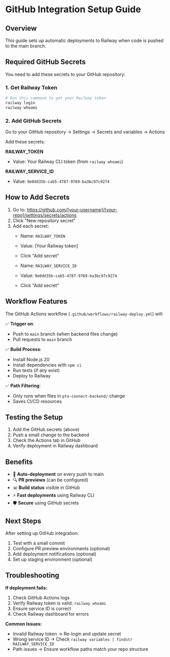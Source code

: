 # GitHub Integration Setup Guide

## Overview
This guide sets up automatic deployments to Railway when code is pushed to the main branch.

## Required GitHub Secrets

You need to add these secrets to your GitHub repository:

### 1. Get Railway Token
```bash
# Run this command to get your Railway token
railway login
railway whoami
```

### 2. Add GitHub Secrets
Go to your GitHub repository → Settings → Secrets and variables → Actions

Add these secrets:

**RAILWAY_TOKEN**
- Value: Your Railway CLI token (from `railway whoami`)

**RAILWAY_SERVICE_ID** 
- Value: `9e0dd35b-cab5-4787-9769-ba3bc97c9274`

## How to Add Secrets

1. Go to: https://github.com/[your-username]/[your-repo]/settings/secrets/actions
2. Click "New repository secret"
3. Add each secret:
   - Name: `RAILWAY_TOKEN`
   - Value: [Your Railway token]
   - Click "Add secret"
   
   - Name: `RAILWAY_SERVICE_ID`
   - Value: `9e0dd35b-cab5-4787-9769-ba3bc97c9274`
   - Click "Add secret"

## Workflow Features

The GitHub Actions workflow (`.github/workflows/railway-deploy.yml`) will:

✅ **Trigger on**:
- Push to `main` branch (when backend files change)
- Pull requests to `main` branch

✅ **Build Process**:
- Install Node.js 20
- Install dependencies with `npm ci`
- Run tests (if any exist)
- Deploy to Railway

✅ **Path Filtering**:
- Only runs when files in `pto-connect-backend/` change
- Saves CI/CD resources

## Testing the Setup

1. Add the GitHub secrets (above)
2. Push a small change to the backend
3. Check the Actions tab in GitHub
4. Verify deployment in Railway dashboard

## Benefits

- 🚀 **Auto-deployment** on every push to main
- 🔍 **PR previews** (can be configured)
- 📊 **Build status** visible in GitHub
- ⚡ **Fast deployments** using Railway CLI
- 🛡️ **Secure** using GitHub secrets

## Next Steps

After setting up GitHub integration:
1. Test with a small commit
2. Configure PR preview environments (optional)
3. Add deployment notifications (optional)
4. Set up staging environment (optional)

## Troubleshooting

**If deployment fails:**
1. Check GitHub Actions logs
2. Verify Railway token is valid: `railway whoami`
3. Ensure service ID is correct
4. Check Railway dashboard for errors

**Common Issues:**
- Invalid Railway token → Re-login and update secret
- Wrong service ID → Check `railway variables | findstr RAILWAY_SERVICE_ID`
- Path issues → Ensure workflow paths match your repo structure
